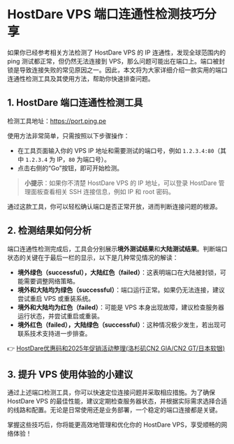 # HostDare VPS 端口连通性检测技巧分享

如果你已经参考相关方法检测了 HostDare VPS 的 IP 连通性，发现全球范围内的 ping 测试都正常，但仍然无法连接到 VPS，那么问题可能出在端口上。端口被封锁是导致连接失败的常见原因之一。因此，本文将为大家详细介绍一款实用的端口连通性检测工具及其使用方法，帮助你快速排查问题。

## 1. HostDare 端口连通性检测工具

检测工具地址：https://port.ping.pe

使用方法非常简单，只需按照以下步骤操作：
- 在工具页面输入你的 VPS IP 地址和需要测试的端口号，例如 `1.2.3.4:80`（其中 `1.2.3.4` 为 IP，`80` 为端口号）。
- 点击右侧的“Go”按钮，即可开始检测。

> **小提示**：如果你不清楚 HostDare VPS 的 IP 地址，可以登录 HostDare 管理面板查看相关 SSH 连接信息，例如 IP 和 root 密码。

通过这款工具，你可以轻松确认端口是否正常开放，进而判断连接问题的根源。

## 2. 检测结果如何分析

端口连通性检测完成后，工具会分别展示**境外测试结果**和**大陆测试结果**。判断端口状态的关键在于最后一栏的显示，以下是几种常见情况的解读：

- **境外绿色（successful），大陆红色（failed）**：这表明端口在大陆被封锁，可能需要调整网络策略。
- **境外和大陆均为绿色（successful）**：端口运行正常。如果仍无法连接，建议尝试重启 VPS 或重装系统。
- **境外和大陆均为红色（failed）**：可能是 VPS 本身出现故障，建议检查服务器运行状态，并尝试重启或重装。
- **境外红色（failed），大陆绿色（successful）**：这种情况极少发生，若出现可联系技术支持进一步排查。

👉 [HostDare优惠码和2025年促销活动整理(洛杉矶CN2 GIA/CN2 GT/日本软银)](https://bit.ly/hostdare)

## 3. 提升 VPS 使用体验的小建议

通过上述端口检测工具，你可以快速定位连接问题并采取相应措施。为了确保 HostDare VPS 的最佳性能，建议定期检查服务器状态，并根据实际需求选择合适的线路和配置。无论是日常使用还是业务部署，一个稳定的端口连接都是关键。

掌握这些技巧后，你将能更高效地管理和优化你的 HostDare VPS，享受顺畅的网络体验！